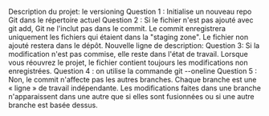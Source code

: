 Description du projet:
le versioning 
Question 1 : Initialise un nouveau repo Git dans le répertoire actuel
Question 2 : Si le fichier n'est pas ajouté avec git add, Git ne l'inclut pas dans le commit. Le commit enregistrera uniquement les fichiers qui étaient dans la "staging zone". Le fichier non ajouté restera dans le dépôt.
Nouvelle ligne de description:
Question 3: Si la modification n'est pas commise, elle reste dans l'état de travail. Lorsque vous réouvrez le projet, le fichier contient toujours les modifications non enregistrées.
Question 4 : on utilise la commande git --oneline
Question 5 : Non, le commit n'affecte pas les autres branches. Chaque branche est une « ligne » de travail indépendante. Les modifications faites dans une branche n'apparaissent dans une autre que si elles sont fusionnées ou si une autre branche est basée dessus.

